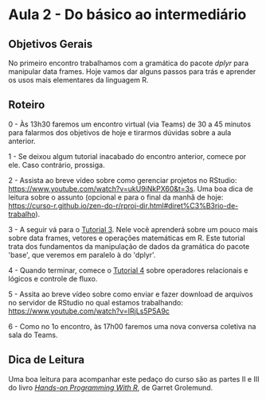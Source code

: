 #  Aula 2 - Do básico ao intermediário

## Objetivos Gerais

No primeiro encontro trabalhamos com a gramática do pacote _dplyr_ para manipular data frames. Hoje vamos dar alguns passos para trás e aprender os usos mais elementares da linguagem R. 

## Roteiro

0 - Às 13h30 faremos um encontro virtual (via Teams) de 30 a 45 minutos para falarmos dos objetivos de hoje e tirarmos dúvidas sobre a aula anterior.

1 - Se deixou algum tutorial inacabado do encontro anterior, comece por ele. Caso contrário, prossiga. 

2 - Assista ao breve vídeo sobre como gerenciar projetos no RStudio: https://www.youtube.com/watch?v=ukU9iNkPX60&t=3s. Uma boa dica de leitura sobre o assunto (opcional e para o final da manhã de hoje: https://curso-r.github.io/zen-do-r/rproj-dir.html#diret%C3%B3rio-de-trabalho).

3 - A seguir vá para o [Tutorial 3](https://github.com/seade-R/egesp-seade-intro-programacao/blob/master/tutorial/tutorial-03.md). Nele vocẽ aprenderá sobre um pouco mais sobre data frames, vetores e operações matemáticas em R. Este tutorial trata dos fundamentos da manipulação de dados da gramática do pacote 'base', que veremos em paralelo à do 'dplyr'.

4 - Quando terminar, comece o [Tutorial 4](https://github.com/seade-R/egesp-seade-intro-programacao/blob/master/tutorial/tutorial-04.md) sobre operadores relacionais e lógicos e controle de fluxo.

5 - Assita ao breve vídeo sobre como enviar e fazer download de arquivos no servidor de RStudio no qual estamos trabalhando: https://www.youtube.com/watch?v=IRjLs5P5A9c

6 - Como no 1o encontro, às 17h00 faremos uma nova conversa coletiva na sala do Teams.

## Dica de Leitura

Uma boa leitura para acompanhar este pedaço do curso são as partes II e III do livro [_Hands-on Programming With R_](https://rstudio-education.github.io/hopr/), de Garret Grolemund.
